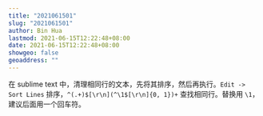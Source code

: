```yaml
---
title: "2021061501"
slug: "2021061501"
author: Bin Hua
lastmod: 2021-06-15T12:22:48+08:00
date: 2021-06-15T12:22:48+08:00
showgeo: false
geoaddress: ""
---
```


在 sublime text 中，清理相同行的文本，先将其排序，然后再执行。`Edit -> Sort Lines` 排序，`^(.+)$[\r\n](^\1$[\r\n]{0, 1})+` 查找相同行。替换用 `\1`，建议后面用一个回车符。

